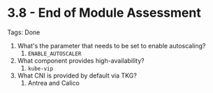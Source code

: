 # 3.8 - End of Module Assessment

Tags: Done

1. What's the parameter that needs to be set to enable autoscaling?
    1. `ENABLE_AUTOSCALER`
2. What component provides high-availability?
    1. `kube-vip`
3. What CNI is provided by default via TKG?
    1. Antrea and Calico
